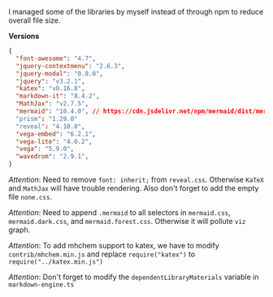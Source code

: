 I managed some of the libraries by myself instead of through npm to reduce overall file size.

**Versions**

```json
{
  "font-awesome": "4.7",
  "jquery-contextmenu": "2.6.3",
  "jquery-modal": "0.8.0",
  "jquery": "v3.2.1",
  "katex": "v0.16.8",
  "markdown-it": "8.4.2",
  "MathJax": "v2.7.5",
  "mermaid": "10.4.0", // https://cdn.jsdelivr.net/npm/mermaid/dist/mermaid.min.js
  "prism": "1.29.0"
  "reveal": "4.10.0",
  "vega-embed": "6.2.1",
  "vega-lite": "4.0.2",
  "vega": "5.9.0",
  "wavedrom": "2.9.1",
}
```

_Attention_: Need to remove `font: inherit;` from `reveal.css`. Otherwise `KaTeX` and `MathJax` will have trouble rendering. Also don't forget to add the empty file `none.css`.

_Attention_: Need to append `.mermaid` to all selectors in `mermaid.css`, `mermaid.dark.css`, and `mermaid.forest.css`. Otherwise it will pollute `viz` graph.

_Attention_: To add mhchem support to katex, we have to modify `contrib/mhchem.min.js` and replace `require("katex")` to `require("../katex.min.js")`

_Attention_: Don't forget to modify the `dependentLibraryMaterials` variable in `markdown-engine.ts`
